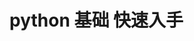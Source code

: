 # python 基础 快速入手

<pdf  pdfSrc="/Python.pdf" />
<script setup>
  import pdf from '../components/pdf.vue'
</script>
